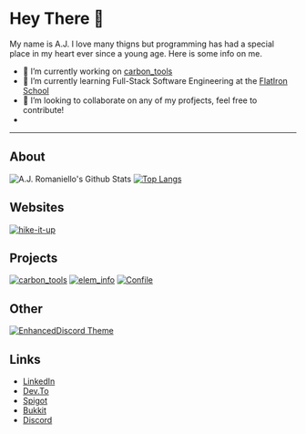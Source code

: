 # Hey There 👋 
My name is A.J. I love many thigns but programming has had a special place in my heart ever since a young age. Here is some info on me.

- 🔭 I’m currently working on [carbon_tools](https://github.com/aj-rom/carbon_tools)
- 🌱 I’m currently learning Full-Stack Software Engineering at the [FlatIron School](https://flatironschool.com/)
- 👯 I’m looking to collaborate on any of my profjects, feel free to contribute!
- 
---

## About
![A.J. Romaniello's Github Stats](https://github-readme-stats.vercel.app/api?username=aj-rom&show_icons=true&theme=default)
[![Top Langs](https://github-readme-stats.vercel.app/api/top-langs/?username=aj-rom&layout=compact&theme=default)](https://github.com/anuraghazra/github-readme-stats)

## Websites
[![hike-it-up](https://github-readme-stats.vercel.app/api/pin/?username=aj-rom&repo=hike-it-up&theme=default)](https://github.com/aj-rom/hike-it-up)

## Projects
[![carbon_tools](https://github-readme-stats.vercel.app/api/pin/?username=aj-rom&repo=carbon_tools&theme=default)](https://github.com/aj-rom/carbon_tools)
[![elem_info](https://github-readme-stats.vercel.app/api/pin/?username=aj-rom&repo=elem_info&theme=default)](https://github.com/aj-rom/elem_info)
[![Confile](https://github-readme-stats.vercel.app/api/pin/?username=aj-rom&repo=Confile&theme=default)](https://github.com/aj-rom/Confile)

## Other
[![EnhancedDiscord Theme](https://github-readme-stats.vercel.app/api/pin/?username=aj-rom&repo=FadedLight-EnhancedDiscordTheme&theme=default)](https://github.com/aj-rom/FadedLight-EnhancedDiscordTheme)

## Links
* [LinkedIn](https://www.linkedin.com/in/aj-romaniello/)
* [Dev.To](https://dev.to/ajrom)
* [Spigot](https://www.spigotmc.org/members/coachl_ck.786451/)
* [Bukkit](https://dev.bukkit.org/members/coachl_ck)
* [Discord](https://discord.gg/kJWrjhM)
